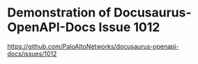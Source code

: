 <!-- markdownlint-disable MD014 -->

# Demonstration of Docusaurus-OpenAPI-Docs Issue 1012

https://github.com/PaloAltoNetworks/docusaurus-openapi-docs/issues/1012